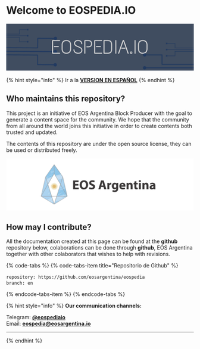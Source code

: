 # Welcome to EOSPEDIA.IO

![](.gitbook/assets/eospedia.io-1.png)

{% hint style="info" %}
Ir a la [**VERSION EN ESPAÑOL**](https://www.eospedia.io/)
{% endhint %}

## Who maintains this repository?

This project is an initiative of EOS Argentina Block Producer with the goal to generate a content space for the community. We hope that the community from all around the world joins this initiative in order to create contents both trusted and updated.

The contents of this repository are under the open source license, they can be used or distributed freely.

![](.gitbook/assets/image%20%2827%29.png)

## How may I contribute?

All the documentation created at this page can be found at the **github** repository below, colaborations can be done through **github**, EOS Argentina together with other colaborators that wishes to help with revisions.

{% code-tabs %}
{% code-tabs-item title="Repositorio de Github" %}
```text
repository: https://github.com/eosargentina/eospedia
branch: en
```
{% endcode-tabs-item %}
{% endcode-tabs %}

{% hint style="info" %}
**Our communication channels:**  
  
Telegram: [**@eospediaio**](https://t.me/eospediaio)  
Email: [**eospedia@eosargentina.io**](mailto:eospedia@eosargentina.io)  
****
{% endhint %}

